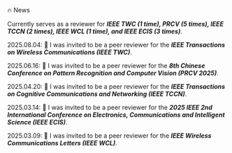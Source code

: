 🔥 News

Currently serves as a reviewer for **<i>IEEE TWC (1 time), PRCV (5 times), IEEE TCCN (2 times), IEEE WCL (1 time), and IEEE ECIS (3 times)</i>**.

2025.08.04: 🎉 I was invited to be a peer reviewer for the **<i>IEEE Transactions on Wireless Communications (IEEE TWC)</i>**.

2025.06.16: 🎉 I was invited to be a peer reviewer for the **<i>8th Chinese Conference on Pattern Recognition and Computer Vision (PRCV 2025)</i>**.

2025.04.20: 🎉 I was invited to be a peer reviewer for the **<i>IEEE Transactions on Cognitive Communications and Networking (IEEE TCCN)</i>**.

2025.03.14: 🎉 I was invited to be a peer reviewer for the **<i>2025 IEEE 2nd International Conference on Electronics, Communications and Intelligent Science (IEEE ECIS)</i>**.

2025.03.09: 🎉 I was invited to be a peer reviewer for the **<i>IEEE Wireless Communications Letters (IEEE WCL)**.

